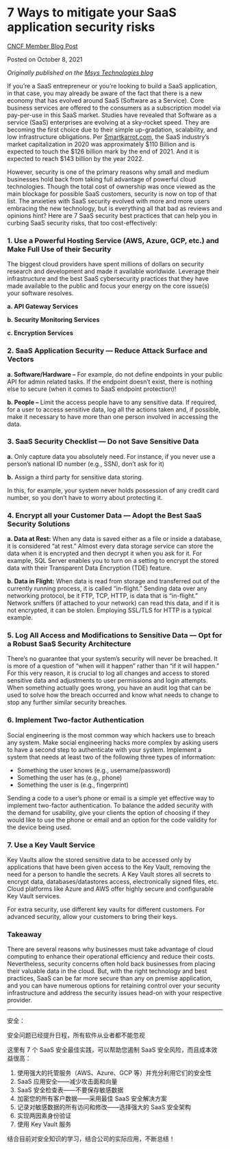 # 			7 Ways to mitigate your SaaS application security risks		

[CNCF 				Member				Blog Post](https://www.cncf.io/lf-author-category/member/)

Posted on 			October 8, 2021			 					 					

*Originally published on the [Msys Technologies blog](https://www.msystechnologies.com/blog/7-ways-to-mitigate-your-saas-application-security-risks/)*

If you’re a SaaS entrepreneur or you’re looking to build a SaaS  application, in that case, you may already be aware of the fact that  there is a new economy that has evolved around SaaS (Software as a  Service). Core business services are offered to the consumers as a  subscription model via pay-per-use in this SaaS market. Studies have  revealed that Software as a service (SaaS) enterprises are evolving at a sky-rocket speed. They are becoming the first choice due to their  simple up-gradation, scalability, and low infrastructure obligations.  Per [Smartkarrot.com](https://www.smartkarrot.com/resources/blog/saas-statistics/), the SaaS industry’s market capitalization in 2020 was approximately  $110 Billion and is expected to touch the $126 billion mark by the end  of 2021. And it is expected to reach $143 billion by the year 2022.

However, security is one of the primary reasons why small and medium  businesses hold back from taking full advantage of powerful cloud  technologies. Though the total cost of ownership was once viewed as the  main blockage for possible SaaS customers, security is now on top of  that list. The anxieties with SaaS security evolved with more and more  users embracing the new technology, but is everything all that bad as  reviews and opinions hint? Here are 7 SaaS security best practices that  can help you in curbing SaaS security risks, that too cost-effectively:

### 1. Use a Powerful Hosting Service (AWS, Azure, GCP, etc.) and Make Full Use of their Security

The biggest cloud providers have spent millions of dollars on  security research and development and made it available worldwide.  Leverage their infrastructure and the best SaaS cybersecurity practices  that they have made available to the public and focus your energy on the core issue(s) your software resolves.

**a. API Gateway Services**

**b. Security Monitoring Services**

**c. Encryption Services**

### 2. SaaS Application Security — Reduce Attack Surface and Vectors

**a. Software/Hardware –** For example, do not define  endpoints in your public API for admin related tasks. If the endpoint  doesn’t exist, there is nothing else to secure (when it comes to SaaS  endpoint protection)!

**b. People –** Limit the access people have to any  sensitive data. If required, for a user to access sensitive data, log  all the actions taken and, if possible, make it necessary to have more  than one person involved in accessing the data.

### 3. SaaS Security Checklist — Do not Save Sensitive Data

**a.** Only capture data you absolutely need. For  instance, if you never use a person’s national ID number (e.g., SSN),  don’t ask for it)

**b.** Assign a third party for sensitive data storing.

In this, for example, your system never holds possession of any  credit card number, so you don’t have to worry about protecting it.

### 4. Encrypt all your Customer Data — Adopt the Best SaaS Security Solutions

**a. Data at Rest:** When any data is saved either as a  file or inside a database, it is considered “at rest.” Almost every data storage service can store the data when it is encrypted and then  decrypt it when you ask for it. For example, SQL Server enables you to  turn on a setting to encrypt the stored data with their Transparent Data Encryption (TDE) feature.

**b. Data in Flight:** When data is read from storage  and transferred out of the currently running process, it is called  “in-flight.” Sending data over any networking protocol, be it FTP, TCP,  HTTP, is data that is “in-flight.” Network sniffers (if attached to your network) can read this data, and if it is not encrypted, it can be  stolen. Employing SSL/TLS for HTTP is a typical example.

### 5. Log All Access and Modifications to Sensitive Data — Opt for a Robust SaaS Security Architecture

There’s no guarantee that your system’s security will never be  breached. It is more of a question of “when will it happen” rather than  “if it will happen.” For this very reason, it is crucial to log all  changes and access to stored sensitive data and adjustments to user  permissions and login attempts. When something actually goes wrong, you  have an audit log that can be used to solve how the breach occurred and  know what needs to change to stop any further similar security breaches.

### 6. Implement Two-factor Authentication

Social engineering is the most common way which hackers use to breach any system. Make social engineering hacks more complex by asking users  to have a second step to authenticate with your system. Implement a  system that needs at least two of the following three types of  information:

- Something the user knows (e.g., username/password)
- Something the user has (e.g., phone)
- Something the user is (e.g., fingerprint)

Sending a code to a user’s phone or email is a simple yet effective  way to implement two-factor authentication. To balance the added  security with the demand for usability, give your clients the option of  choosing if they would like to use the phone or email and an option for  the code validity for the device being used.

### 7. Use a Key Vault Service

Key Vaults allow the stored sensitive data to be accessed only by  applications that have been given access to the Key Vault, removing the  need for a person to handle the secrets. A Key Vault stores all secrets  to encrypt data, databases/datastores access, electronically signed  files, etc. Cloud platforms like Azure and AWS offer highly secure and  configurable Key Vault services.

For extra security, use different key vaults for different customers. For advanced security, allow your customers to bring their keys.

### Takeaway

There are several reasons why businesses must take advantage of cloud computing to enhance their operational efficiency and reduce their  costs. Nevertheless, security concerns often hold back businesses from  placing their valuable data in the cloud. But, with the right technology and best practices, SaaS can be far more secure than any on premise  application, and you can have numerous options for retaining control  over your security infrastructure and address the security issues  head-on with your respective provider.





------

安全：

安全问题已经提升日程，所有软件从业者都不能忽视



这里有 7 个 SaaS 安全最佳实践，可以帮助您遏制 SaaS 安全风险，而且成本效益很高：

1. 使用强大的托管服务（AWS、Azure、GCP 等）并充分利用它们的安全性
2. SaaS 应用安全——减少攻击面和向量
3. SaaS 安全检查表——不要保存敏感数据
4. 加密您的所有客户数据——采用最佳 SaaS 安全解决方案
5. 记录对敏感数据的所有访问和修改——选择强大的 SaaS 安全架构
6. 实现两因素身份验证
7. 使用 Key Vault 服务



结合目前对安全知识的学习，结合公司的实际应用，不断总结！

